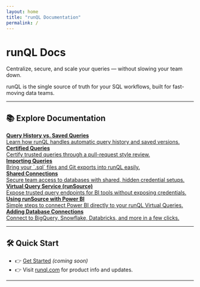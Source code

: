 ```yaml
---
layout: home
title: "runQL Documentation"
permalink: /
---
```


# runQL Docs

Centralize, secure, and scale your queries — without slowing your team down.

runQL is the single source of truth for your SQL workflows, built for fast-moving data teams.

---

## 📚 Explore Documentation

<div class="card-grid">

<div class="card">
<a href="/query-history-vs-saved-queries/">
<strong>Query History vs. Saved Queries</strong><br/>
Learn how runQL handles automatic query history and saved versions.
</a>
</div>

<div class="card">
<a href="/certified-queries/">
<strong>Certified Queries</strong><br/>
Certify trusted queries through a pull-request style review.
</a>
</div>

<div class="card">
<a href="/importing-queries/">
<strong>Importing Queries</strong><br/>
Bring your `.sql` files and Git exports into runQL easily.
</a>
</div>

<div class="card">
<a href="/shared-connections/">
<strong>Shared Connections</strong><br/>
Secure team access to databases with shared, hidden credential setups.
</a>
</div>

<div class="card">
<a href="/virtual-query-service/">
<strong>Virtual Query Service (runSource)</strong><br/>
Expose trusted query endpoints for BI tools without exposing credentials.
</a>
</div>

<div class="card">
<a href="/runsource-powerbi/">
<strong>Using runSource with Power BI</strong><br/>
Simple steps to connect Power BI directly to your runQL Virtual Queries.
</a>
</div>

<div class="card">
<a href="/adding-database-connections/">
<strong>Adding Database Connections</strong><br/>
Connect to BigQuery, Snowflake, Databricks, and more in a few clicks.
</a>
</div>

</div>

---

## 🛠️ Quick Start

- 👉 [Get Started](/getting-started/) *(coming soon)*
- 👉 Visit [runql.com](https://runql.com) for product info and updates.

---
